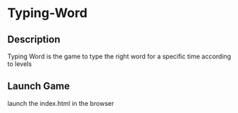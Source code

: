 # Typing-Word
## Description
Typing Word is the game to type the right word for a specific time according to levels 
## Launch Game
launch the index.html in the browser
